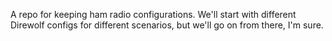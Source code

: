A repo for keeping ham radio configurations.  We'll start with different Direwolf configs for different scenarios, but we'll go on from there, I'm sure.

